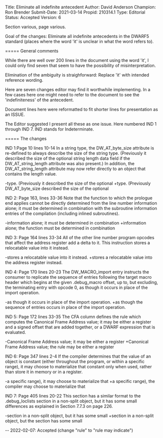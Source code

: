 Title:       Eliminate all indefinite antecedent
Author:      David Anderson
Champion:    Ron Brender
Submit-Date: 2021-03-14
Propid:      210314.1
Type:        Editorial
Status:      Accepted
Version:     6

Section various, page various.

Goal  of the changes:
Eliminate all indefinite antecedents in the DWARF5 standard (places
where the word 'it' is unclear in what the word refers to).

=====
General comments

While there are well over 200 lines in the document using the word  'it', I could 
only find seven that seem to have the possibility of misinterpretation.

Elimination of the ambiguity is straighforward: Replace 'it' with intended 
reference wording.

Here are seven changes editor may find it worthwhile implementing.  In a few cases 
here one might need to refer to the document to see the 'indefiniteness'
of the antecedent.

Document lines here were reformatted to fit shorter lines for presentation as an 
ISSUE.

The Editor suggested I present all these as one issue.  Here numbered IND 1 through 
IND 7.  IND stands for Indeterminate.

=====
The changes

IND 1:Page 10 lines 10-14
In a string type, the DW_AT_byte_size attribute is re-defined to always describe the
size of the string type. (Previously it described the size of the optional string 
length data field if the DW_AT_string_length attribute was also present.) In addition, 
the DW_AT_string_length attribute may now refer directly to an object that contains 
the length value.

-type. (Previously it described the size of the optional
+type. (Previously DW_AT_byte_size described the size of the optional


IND 2: Page 163, lines 33-36
Note that the function to which the prologue end applies cannot be directly determined
from the line number information alone; it must be determined in combination with the
subroutine information entries of the compilation (including inlined subroutines).

-information alone; it must be determined in combination
+information alone; the function must be determined in combination

IND 3: Page 164 lines 33-34
All of the other line number program opcodes that affect the address register add a 
delta to it. This instruction stores a relocatable value into it instead. 

-stores a relocatable value into it instead.
+stores a relocatable value into the address register instead.

IND 4: Page 170 lines 20-23
The DW_MACRO_import entry instructs the consumer to replicate the sequence of 
entries following the target macro header which begins at the given .debug_macro 
offset, up to, but excluding, the terminating entry with opcode 0, as though it 
occurs in place of the import operation.

-as though it occurs in place of the import operation.
+as though the sequence of entries occurs in place of the import operation.

IND 5: Page 172 lines 33-35
The CFA column defines the rule which computes the Canonical Frame Address value; 
it may be either a register and a signed offset that are added together, or a DWARF
expression that is evaluated.

-Canonical Frame Address value; it may be either a register
+Canonical Frame Address value; the rule may be either a register 

IND 6: Page 347 lines 2-4
If the compiler determines that the value of an object is constant (either throughout
the program, or within a specific range), it may choose to materialize that constant
only when used, rather than store it in memory or in a register.

-a specific range), it may choose to materialize that
+a specific range), the compiler may choose to materialize that

IND 7: Page 405 lines 20-22
This section has a similar format to the .debug_loclists section in a non-split object,
but it has some small differences as explained in Section 7.7.3 on page 226.

-section in a non-split object, but it has some small
+section in a non-split object, but the section has some small 

--
2022-02-07:  Accepted (change "rule" to "rule may indicate")
